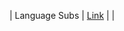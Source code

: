 | Language Subs | [Link](https://drive.google.com/drive/folders/193_CyQwcQ8jtNHPvIBuAqqbAcn3Mu5zG?usp=sharing) | |
